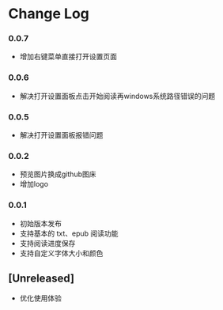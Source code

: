# Change Log

### 0.0.7
- 增加右键菜单直接打开设置页面

### 0.0.6
- 解决打开设置面板点击开始阅读再windows系统路径错误的问题

### 0.0.5
- 解决打开设置面板报错问题

### 0.0.2
- 预览图片换成github图床
- 增加logo

### 0.0.1
- 初始版本发布
- 支持基本的 txt、epub 阅读功能
- 支持阅读进度保存
- 支持自定义字体大小和颜色

## [Unreleased]

- 优化使用体验